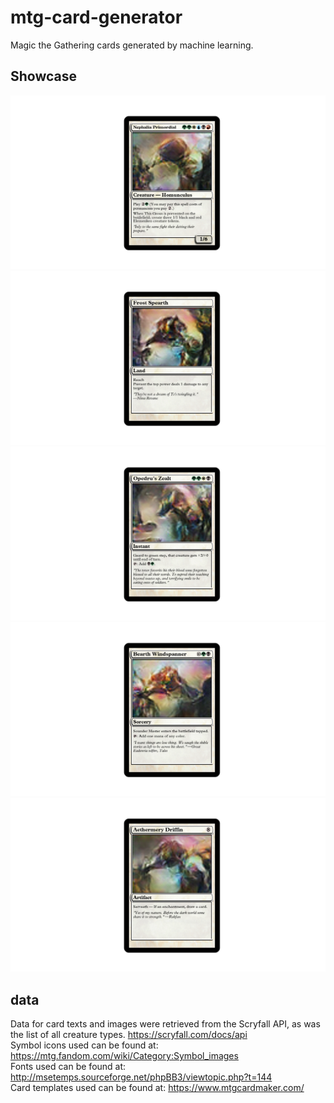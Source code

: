 # mtg-card-generator

Magic the Gathering cards generated by machine learning.

## Showcase
![](https://github.com/Stevan-Zhuang/mtg-card-generator/blob/main/showcase/1.png)
![](https://github.com/Stevan-Zhuang/mtg-card-generator/blob/main/showcase/2.png)
![](https://github.com/Stevan-Zhuang/mtg-card-generator/blob/main/showcase/3.png)
![](https://github.com/Stevan-Zhuang/mtg-card-generator/blob/main/showcase/4.png)
![](https://github.com/Stevan-Zhuang/mtg-card-generator/blob/main/showcase/5.png)

## data
Data for card texts and images were retrieved from the Scryfall API, as was
the list of all creature types.
https://scryfall.com/docs/api \
Symbol icons used can be found at:
https://mtg.fandom.com/wiki/Category:Symbol_images \
Fonts used can be found at:
http://msetemps.sourceforge.net/phpBB3/viewtopic.php?t=144 \
Card templates used can be found at:
https://www.mtgcardmaker.com/